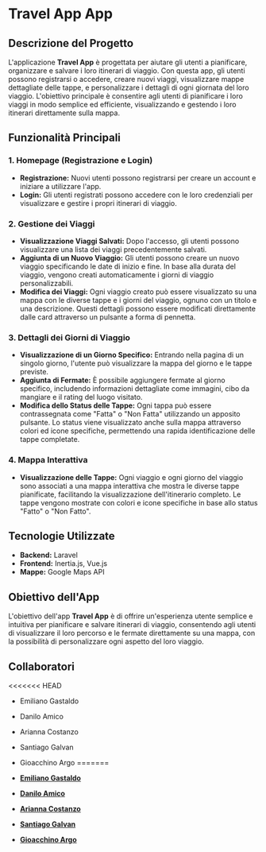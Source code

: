 # Travel App App

## Descrizione del Progetto

L'applicazione **Travel App** è progettata per aiutare gli utenti a pianificare, organizzare e salvare i loro itinerari di viaggio. Con questa app, gli utenti possono registrarsi o accedere, creare nuovi viaggi, visualizzare mappe dettagliate delle tappe, e personalizzare i dettagli di ogni giornata del loro viaggio. L'obiettivo principale è consentire agli utenti di pianificare i loro viaggi in modo semplice ed efficiente, visualizzando e gestendo i loro itinerari direttamente sulla mappa.

## Funzionalità Principali

### 1. Homepage (Registrazione e Login)
- **Registrazione:** Nuovi utenti possono registrarsi per creare un account e iniziare a utilizzare l'app.
- **Login:** Gli utenti registrati possono accedere con le loro credenziali per visualizzare e gestire i propri itinerari di viaggio.

### 2. Gestione dei Viaggi
- **Visualizzazione Viaggi Salvati:** Dopo l'accesso, gli utenti possono visualizzare una lista dei viaggi precedentemente salvati.
- **Aggiunta di un Nuovo Viaggio:** Gli utenti possono creare un nuovo viaggio specificando le date di inizio e fine. In base alla durata del viaggio, vengono creati automaticamente i giorni di viaggio personalizzabili.
- **Modifica dei Viaggi:** Ogni viaggio creato può essere visualizzato su una mappa con le diverse tappe e i giorni del viaggio, ognuno con un titolo e una descrizione. Questi dettagli possono essere modificati direttamente dalle card attraverso un pulsante a forma di pennetta.

### 3. Dettagli dei Giorni di Viaggio
- **Visualizzazione di un Giorno Specifico:** Entrando nella pagina di un singolo giorno, l'utente può visualizzare la mappa del giorno e le tappe previste.
- **Aggiunta di Fermate:** È possibile aggiungere fermate al giorno specifico, includendo informazioni dettagliate come immagini, cibo da mangiare e il rating del luogo visitato.
- **Modifica dello Status delle Tappe:** Ogni tappa può essere contrassegnata come "Fatta" o "Non Fatta" utilizzando un apposito pulsante. Lo status viene visualizzato anche sulla mappa attraverso colori ed icone specifiche, permettendo una rapida identificazione delle tappe completate.

### 4. Mappa Interattiva
- **Visualizzazione delle Tappe:** Ogni viaggio e ogni giorno del viaggio sono associati a una mappa interattiva che mostra le diverse tappe pianificate, facilitando la visualizzazione dell'itinerario completo. Le tappe vengono mostrate con colori e icone specifiche in base allo status "Fatto" o "Non Fatto".

## Tecnologie Utilizzate

- **Backend:** Laravel
- **Frontend:** Inertia.js, Vue.js
- **Mappe:** Google Maps API

## Obiettivo dell'App

L'obiettivo dell'app **Travel App** è di offrire un'esperienza utente semplice e intuitiva per pianificare e salvare itinerari di viaggio, consentendo agli utenti di visualizzare il loro percorso e le fermate direttamente su una mappa, con la possibilità di personalizzare ogni aspetto del loro viaggio.

## Collaboratori
<<<<<<< HEAD
- Emiliano Gastaldo
- Danilo Amico
- Arianna Costanzo
- Santiago Galvan
- Gioacchino Argo
=======

- **[Emiliano Gastaldo](https://github.com/emilianogastaldo)**
- **[Danilo Amico](https://github.com/DaniAm94)**
- **[Arianna Costanzo](https://github.com/ariannacostanzo)**
- **[Santiago Galvan](https://github.com/SantiGalvan)**
- **[Gioacchino Argo](https://github.com/GioacchinoArgo)**
